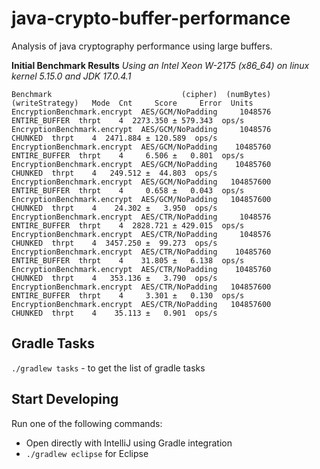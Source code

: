 java-crypto-buffer-performance
============
Analysis of java cryptography performance using large buffers.

**Initial Benchmark Results**
_Using an Intel Xeon W-2175 (x86_64) on linux kernel 5.15.0 and JDK 17.0.4.1_
```
Benchmark                             (cipher)  (numBytes)  (writeStrategy)   Mode  Cnt     Score     Error  Units
EncryptionBenchmark.encrypt  AES/GCM/NoPadding     1048576    ENTIRE_BUFFER  thrpt    4  2273.350 ± 579.343  ops/s
EncryptionBenchmark.encrypt  AES/GCM/NoPadding     1048576          CHUNKED  thrpt    4  2471.884 ± 120.589  ops/s
EncryptionBenchmark.encrypt  AES/GCM/NoPadding    10485760    ENTIRE_BUFFER  thrpt    4     6.506 ±   0.801  ops/s
EncryptionBenchmark.encrypt  AES/GCM/NoPadding    10485760          CHUNKED  thrpt    4   249.512 ±  44.803  ops/s
EncryptionBenchmark.encrypt  AES/GCM/NoPadding   104857600    ENTIRE_BUFFER  thrpt    4     0.658 ±   0.043  ops/s
EncryptionBenchmark.encrypt  AES/GCM/NoPadding   104857600          CHUNKED  thrpt    4    24.302 ±   3.950  ops/s
EncryptionBenchmark.encrypt  AES/CTR/NoPadding     1048576    ENTIRE_BUFFER  thrpt    4  2828.721 ± 429.015  ops/s
EncryptionBenchmark.encrypt  AES/CTR/NoPadding     1048576          CHUNKED  thrpt    4  3457.250 ±  99.273  ops/s
EncryptionBenchmark.encrypt  AES/CTR/NoPadding    10485760    ENTIRE_BUFFER  thrpt    4    31.805 ±   6.138  ops/s
EncryptionBenchmark.encrypt  AES/CTR/NoPadding    10485760          CHUNKED  thrpt    4   353.136 ±   3.790  ops/s
EncryptionBenchmark.encrypt  AES/CTR/NoPadding   104857600    ENTIRE_BUFFER  thrpt    4     3.301 ±   0.130  ops/s
EncryptionBenchmark.encrypt  AES/CTR/NoPadding   104857600          CHUNKED  thrpt    4    35.113 ±   0.901  ops/s
```

Gradle Tasks
------------
`./gradlew tasks` - to get the list of gradle tasks


Start Developing
----------------
Run one of the following commands:

* Open directly with IntelliJ using Gradle integration
* `./gradlew eclipse` for Eclipse
